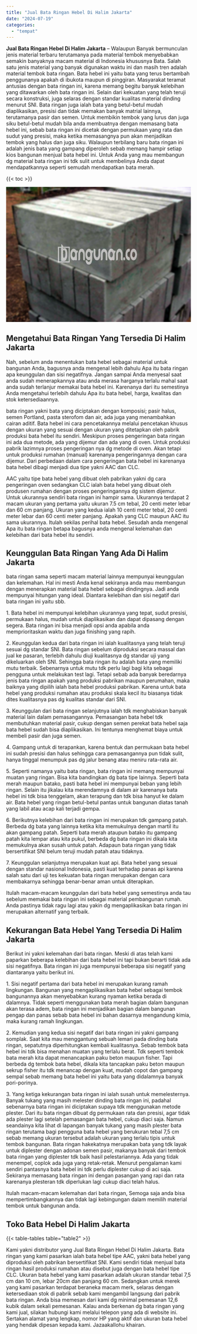 ```yaml
---
title: "Jual Bata Ringan Hebel Di Halim Jakarta"
date: "2024-07-19"
categories: 
  - "tempat"
---
```


**Jual Bata Ringan Hebel Di Halim Jakarta** – Walaupun Banyak bermunculan jenis material terbaru terutamanya pada material tembok menyebabkan semakin banyaknya macam material di Indonesia khususnya Bata. Salah satu jenis material yang banyak digunakan waktu ini dan masih tren adalah material tembok bata ringan. Bata hebel ini yaitu bata yang terus bertambah penggunanya apakah di ibukota maupun di pinggiran. Masyarakat teramat antusias dengan bata ringan ini, karena memang begitu banyak kelebihan yang ditawarkan oleh bata ringan ini. Selain dari kekuatan yang telah teruji secara konstruksi, juga selaras dengan standar kualitas material dinding menurut SNI. Bata ringan juga ialah bata yang betul-betul mudah diaplikasikan, presisi dan tidak memakan banyak matrial lainnya, terutamanya pasir dan semen. Untuk membikin tembok yang lurus dan juga siku betul-betul mudah bila anda membuatnya dengan memasang bata hebel ini, sebab bata ringan ini dicetak dengan permukaan yang rata dan sudut yang presisi, maka ketika memasangnya pun akan menjadikan tembok yang halus dan juga siku. Walaupun terbilang baru bata ringan ini adalah jenis bata yang gampang diperoleh sebab memang hampir setiap kios bangunan menjual bata hebel ini. Untuk Anda yang mau membangun dg material bata ringan ini tdk sulit untuk membelinya Anda dapat mendapatkannya seperti semudah mendapatkan bata merah.

{{< toc >}}

![Jual Bata Ringan Hebel Di Halim Jakarta](/images/jual-hebel-murah-40.png)

## Mengetahui Bata Ringan Yang Tersedia Di Halim Jakarta

Nah, sebelum anda menentukan bata hebel sebagai material untuk bangunan Anda, bagusnya anda mengenal lebih dahulu Apa itu bata ringan apa keunggulan dan sisi negatifnya. Jangan sampai Anda menyesal saat anda sudah menerapkannya atau anda merasa harganya terlalu mahal saat anda sudah terlanjur memakai bata hebel ini. Karenanya dari itu semestinya Anda mengetahui terlebih dahulu Apa itu bata hebel, harga, kwalitas dan stok ketersediaannya.

bata ringan yakni bata yang diciptakan dengan komposisi; pasir halus, semen Portland, pasta sterofom dan air, ada juga yang menambahkan cairan aditif. Bata hebel ini cara pencetakannya melalui pencetakan khusus dengan ukuran yang sesuai dengan ukuran yang ditetapkan oleh pabrik produksi bata hebel itu sendiri. Meskipun proses pengeringan bata ringan ini ada dua metode, ada yang dijemur dan ada yang di oven. Untuk produksi pabrik lazimnya proses pengeringan nya dg metode di oven. Akan tetapi untuk produksi rumahan (manual) karenanya pengeringannya dengan cara dijemur. Dari perbedaan dalam cara pengeringan bata hebel ini karenanya bata hebel dibagi menjadi dua tipe yakni AAC dan CLC.

AAC yaitu tipe bata hebel yang dibuat oleh pabrikan yakni dg cara pengeringan oven sedangkan CLC ialah bata hebel yang dibuat oleh produsen rumahan dengan proses pengeringannya dg sistem dijemur. Untuk ukurannya sendiri bata ringan ini hampir sama. Ukurannya terdapat 2 macam ukuran yang pertama yaitu ukuran 7.5 cm tebal, 20 centi meter lebar dan 60 cm panjang. Ukuran yang kedua ialah 10 centi meter tebal, 20 centi meter lebar dan 60 centi meter panjang. Apakah yang CLC maupun AAC itu sama ukurannya. Itulah sekilas perihal bata hebel. Sesudah anda mengenal Apa itu bata ringan betapa bagusnya anda mengenal kelemahan dan kelebihan dari bata hebel itu sendiri.

## Keunggulan Bata Ringan Yang Ada Di Halim Jakarta

bata ringan sama seperti macam material lainnya mempunyai keunggulan dan kelemahan. Hal ini mesti Anda kenal sekiranya anda mau membangun dengan menerapkan material bata hebel sebagai dindingnya. Jadi anda mempunyai hitungan yang ideal. Diantara kelebihan dan sisi negatif dari bata ringan ini yaitu sbb.

1\. Bata hebel ini mempunyai kelebihan ukurannya yang tepat, sudut presisi, permukaan halus, mudah untuk diaplikasikan dan dapat dipasang dengan segera. Bata ringan ini bisa menjadi opsi anda apabila anda memprioritaskan waktu dan juga finishing yang rapih.

2\. Keunggulan kedua dari bata ringan ini ialah kualitasnya yang telah teruji sesuai dg standar SNI. Bata ringan sebelum diproduksi secara massal dan jual ke pasaran, terlebih dahulu diuji kualitasnya dg standar uji yang dikeluarkan oleh SNI. Sehingga bata ringan itu adalah bata yang memiliki mutu terbaik. Sebenarnya untuk mutu tdk perlu lagi bagi kita sebagai pengguna untuk melakukan test lagi. Tetapi sebab ada banyak beredarnya jenis bata ringan apakah yang produksi pabrikan maupun perumahan, maka baiknya yang dipilih ialah bata hebel produksi pabrikan. Karena untuk bata hebel yang produksi rumahan atau produksi skala kecil itu biasanya tidak dites kualitasnya pas dg kualitas standar dari SNI.

3\. Keunggulan dari bata ringan selanjutnya ialah tdk menghabiskan banyak material lain dalam pemasangannya. Pemasangan bata hebel tdk membutuhkan material pasir, cukup dengan semen perekat bata hebel saja bata hebel sudah bisa diaplikasikan. Ini tentunya menghemat biaya untuk membeli pasir dan juga semen.

4\. Gampang untuk di terapankan, karena bentuk dan permukaan bata hebel ini sudah presisi dan halus sehingga cara pemasangannya pun tidak sulit, hanya tinggal menumpuk pas dg jalur benang atau meniru rata-rata air.

5\. Seperti namanya yaitu bata ringan, bata ringan ini memang mempunyai muatan yang ringan. Bisa kita bandingkan dg bata tipe lainnya. Seperti bata merah maupun batako, pasti bata hebel ini mempunyai beban yang lebih ringan. Selain itu jikalau kita merendamnya di dalam air karenanya bata hebel ini tdk bisa tenggelam, akan terapung dan tdk bisa hanyut ke dalam air. Bata hebel yang ringan betul-betul pantas untuk bangunan diatas tanah yang labil atau acap kali terjadi gempa.

6\. Berikutnya kelebihan dari bata ringan ini merupakan tdk gampang patah. Berbeda dg bata yang lainnya ketika kita memukulnya dengan martil itu akan gampang patah. Seperti bata merah ataupun batako itu gampang patah kita lempar atau kita pukul, berbeda dg bata ringan ini dikala kita memukulnya akan susah untuk patah. Adapaun bata ringan yang tidak bersertifikat SNI belum teruji mudah patah atau tidaknya.

7\. Keunggulan selanjutnya merupakan kuat api. Bata hebel yang sesuai dengan standar nasional Indonesia, pasti kuat terhadap panas api karena salah satu dari uji tes kekuatan bata ringan merupakan dengan cara membakarnya sehingga benar-benar aman untuk diterapkan.

Itulah macam-macam keunggulan dari bata hebel yang semestinya anda tau sebelum memakai bata ringan ini sebagai material pembangunan rumah. Anda pastinya tidak ragu lagi atau yakin dg mengaplikasikan bata ringan ini merupakan alternatif yang terbaik.

## Kekurangan Bata Hebel Yang Tersedia Di Halim Jakarta

Berikut ini yakni kelemahan dari bata ringan. Meski di atas telah kami paparkan beberapa kelebihan dari bata hebel ini tapi bukan berarti tidak ada sisi negatifnya. Bata ringan ini juga mempunyai beberapa sisi negatif yang diantaranya yaitu berikut ini.

1\. Sisi negatif pertama dari bata hebel ini merupakan kurang ramah lingkungan. Bangunan yang mengaplikasikan bata hebel sebagai tembok bangunannya akan menyebabkan kurang nyaman ketika berada di dalamnya. Tidak seperti menggunakan bata merah bagian dalam bangunan akan terasa adem, bata ringan ini menjadikan bagian dalam bangunan pengap dan panas sebab bata hebel ini bahan dasarnya mengandung kimia, maka kurang ramah lingkungan.

2\. Kemudian yang kedua sisi negatif dari bata ringan ini yakni gampang somplak. Saat kita mau menggantung sebuah lemari pada dinding bata ringan, sepatutnya diperhitungkan kembali kualitasnya. Sebab tembok bata hebel ini tdk bisa menahan muatan yang terlalu berat. Tdk seperti tembok bata merah kita dapat menancapkan paku beton maupun fisher. Tapi berbeda dg tembok bata hebel, dikala kita tancapkan paku beton maupun sekrup fisher itu tdk menancap dengan kuat, mudah copot dan gampang sempal sebab memang bata hebel ini yaitu bata yang didalamnya banyak pori-porinya.

3\. Yang ketiga kekurangan bata ringan ini ialah susah untuk memelesternya. Banyak tukang yang masih melester dinding bata ringan ini, padahal sebenarnya bata ringan ini diciptakan supaya tdk menggunakan metode plester. Dari itu bata ringan dibuat dg permukaan rata dan presisi, agar tidak ada plester lagi setelah pemasangan bata hebel, cukup diaci saja. Namun seandainya kita lihat di lapangan banyak tukang yang masih plester bata ringan terutama bagi pengguna bata hebel yang berukuran tebal 7,5 cm sebab memang ukuran tersebut adalah ukuran yang terlalu tipis untuk tembok bangunan. Bata ringan hakekatnya merupakan bata yang tdk layak untuk diplester dengan adonan semen pasir, makanya banyak dari tembok bata ringan yang diplester tdk baik hasil pelestariannya. Ada yang tidak menempel, coplok ada juga yang retak-retak. Menurut pengalaman kami sendiri pantasnya bata hebel ini tdk perlu diplester cukup di aci saja. Sekiranya memasang bata ringan ini dengan pasangan yang rapi dan rata karenanya plesteran tdk diperlukan lagi cukup diaci telah halus.

Itulah macam-macam kelemahan dari bata ringan, Semoga saja anda bisa mempertimbangkannya dan tidak lagi kebingungan dalam memilih material tembok untuk bangunan anda.

## Toko Bata Hebel Di Halim Jakarta

{{< table-tables table="table2" >}}

Kami yakni distributor yang Jual Bata Ringan Hebel Di Halim Jakarta. Bata ringan yang kami pasarkan ialah bata hebel tipe AAC, yakni bata hebel yang diproduksi oleh pabrikan bersertifikat SNI. Kami sendiri tidak menjual bata ringan hasil produksi rumahan atau disebut juga dengan bata hebel tipe CLC. Ukuran bata hebel yang kami pasarkan adalah ukuran standar tebal 7,5 cm dan 10 cm, lebar 20cm dan panjang 60 cm. Sedangkan untuk merek yang kami pasarkan terdapat beraneka macam merk, selaras dengan ketersediaan stok di pabrik sebab kami mengambil langsung dari pabrik bata ringan. Anda bisa memesan dari kami dg minimal pemesanan 12,6 kubik dalam sekali pemesanan. Kalau anda berkenan dg bata ringan yang kami jual, silakan hubungi kami melalui telepon yang ada di website ini. Sertakan alamat yang lengkap, nomor HP yang aktif dan ukuran bata hebel yang hendak dipesan kepada kami. Jazaakallohu khairan.
